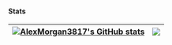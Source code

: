 #### Stats
| <a href="https://github.com/anuraghazra/github-readme-stats"><img align="center" src="https://github-readme-stats.vercel.app/api?username=AlexMorgan3817&show_icons=true&theme=radical&hide_border=true" alt="AlexMorgan3817's GitHub stats" /></a> | <a href="https://github.com/anuraghazra/github-readme-stats"><img align="center" src="https://github-readme-stats.vercel.app/api/top-langs/?username=AlexMorgan3817&theme=radical&hide_border=true" /></a> |
| ------------- | ------------- |
